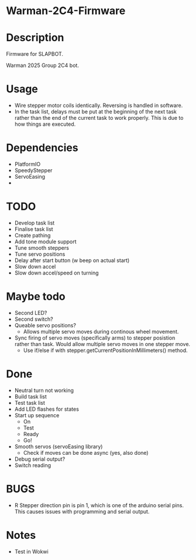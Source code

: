 # Warman-2C4-Firmware

# Description

Firmware for SLAPBOT.

Warman 2025 Group 2C4 bot.

# Usage
- Wire stepper motor coils identically. Reversing is handled in software.
- In the task list, delays must be put at the beginning of the next task rather than the end of the current task to work properly. This is due to how things are executed.

# Dependencies
- PlatformIO
- SpeedyStepper
- ServoEasing
- 

# TODO
- Develop task list
- Finalise task list
- Create pathing
- Add tone module support
- Tune smooth steppers
- Tune servo positions
- Delay after start button (w beep on actual start)
- Slow down accel
- Slow down accel/speed on turning

# Maybe todo
- Second LED?
- Second switch?
- Queable servo positions?
    - Allows multiple servo moves during continous wheel movement.
- Sync firing of servo moves (specifically arms) to stepper posistion rather than task. Would allow multiple servo moves in one stepper move.
    - Use if/else if with stepper.getCurrentPositionInMillimeters() method.

# Done
- Neutral turn not working
- Build task list
- Test task list
- Add LED flashes for states
- Start up sequence
    - On
    - Test
    - Ready
    - Go!
- Smooth servos (servoEasing library)
    - Check if moves can be done async (yes, also done)
- Debug serial output?
- Switch reading

# BUGS
- R Stepper direction pin is pin 1, which is one of the arduino serial pins. This causes issues with programming and serial output.

# Notes
- Test in Wokwi